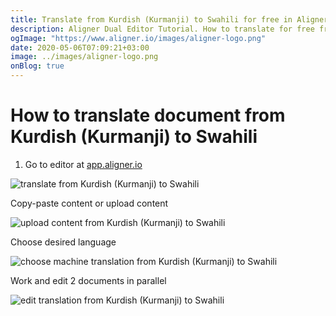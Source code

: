 ```yaml
---
title: Translate from Kurdish (Kurmanji) to Swahili for free in Aligner Editor
description: Aligner Dual Editor Tutorial. How to translate for free from Kurdish (Kurmanji) to Swahili. Aligner is multilingual document management platform. 
ogImage: "https://www.aligner.io/images/aligner-logo.png"
date: 2020-05-06T07:09:21+03:00
image: ../images/aligner-logo.png
onBlog: true
---
```


# How to translate document from Kurdish (Kurmanji) to Swahili

1. Go to editor at [app.aligner.io](https://app.aligner.io "Aligner App web page")

![translate from Kurdish (Kurmanji) to Swahili](../aligner-blank-editor.png "translate from Kurdish (Kurmanji) to Swahili")

Copy-paste content or upload content

![upload content from Kurdish (Kurmanji) to Swahili](../aligner-uploaded-document.png "upload content from Kurdish (Kurmanji) to Swahili")

Choose desired language

![choose machine translation from Kurdish (Kurmanji) to Swahili](../aligner-language-dropdown.png "choose machine translation from Kurdish (Kurmanji) to Swahili")

Work and edit 2 documents in parallel

![edit translation from Kurdish (Kurmanji) to Swahili](../aligner-double-sitded-editor.png "edit translation from Kurdish (Kurmanji) to Swahili")

